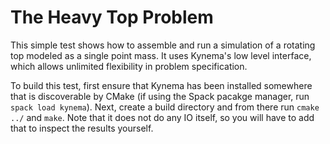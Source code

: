 # The Heavy Top Problem

This simple test shows how to assemble and run a simulation of a rotating top modeled as a single point mass.
It uses Kynema's low level interface, which allows unlimited flexibility in problem specification.


To build this test, first ensure that Kynema has been installed somewhere that is discoverable by CMake (if using the Spack pacakge manager, run `spack load kynema`).
Next, create a build directory and from there run `cmake ../` and `make`.
Note that it does not do any IO itself, so you will have to add that to inspect the results yourself.
